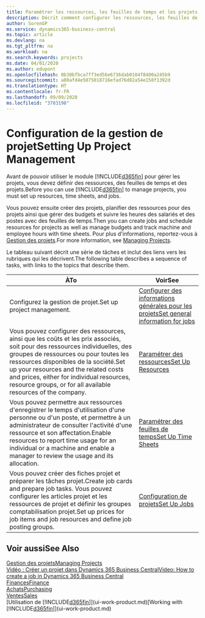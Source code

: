 ```yaml
---
title: Paramétrer les ressources, les feuilles de temps et les projets| Microsoft Docs
description: Décrit comment configurer les ressources, les feuilles de temps et les projets pour la gestion des projets.
author: SorenGP
ms.service: dynamics365-business-central
ms.topic: article
ms.devlang: na
ms.tgt_pltfrm: na
ms.workload: na
ms.search.keywords: projects
ms.date: 04/01/2020
ms.author: edupont
ms.openlocfilehash: 0b30bfbca7ff3ed56e6736dab0184f8400a245b9
ms.sourcegitcommit: a80afd4e5075018716efad76d82a54e158f1392d
ms.translationtype: HT
ms.contentlocale: fr-FR
ms.lasthandoff: 09/09/2020
ms.locfileid: "3783198"
---
```

# <a name="setting-up-project-management"></a><span data-ttu-id="aa529-103">Configuration de la gestion de projet</span><span class="sxs-lookup"><span data-stu-id="aa529-103">Setting Up Project Management</span></span>
<span data-ttu-id="aa529-104">Avant de pouvoir utiliser le module [!INCLUDE[d365fin](includes/d365fin_md.md)] pour gérer les projets, vous devez définir des ressources, des feuilles de temps et des projets.</span><span class="sxs-lookup"><span data-stu-id="aa529-104">Before you can use [!INCLUDE[d365fin](includes/d365fin_md.md)] to manage projects, you must set up resources, time sheets, and jobs.</span></span>

<span data-ttu-id="aa529-105">Vous pouvez ensuite créer des projets, planifier des ressources pour des projets ainsi que gérer des budgets et suivre les heures des salariés et des postes avec des feuilles de temps.</span><span class="sxs-lookup"><span data-stu-id="aa529-105">Then you can create jobs and schedule resources for projects as well as manage budgets and track machine and employee hours with time sheets.</span></span> <span data-ttu-id="aa529-106">Pour plus d'informations, reportez-vous à [Gestion des projets](projects-manage-projects.md).</span><span class="sxs-lookup"><span data-stu-id="aa529-106">For more information, see [Managing Projects](projects-manage-projects.md).</span></span>  

<span data-ttu-id="aa529-107">Le tableau suivant décrit une série de tâches et inclut des liens vers les rubriques qui les décrivent.</span><span class="sxs-lookup"><span data-stu-id="aa529-107">The following table describes a sequence of tasks, with links to the topics that describe them.</span></span>

| <span data-ttu-id="aa529-108">À</span><span class="sxs-lookup"><span data-stu-id="aa529-108">To</span></span> | <span data-ttu-id="aa529-109">Voir</span><span class="sxs-lookup"><span data-stu-id="aa529-109">See</span></span> |
| --- | --- |
| <span data-ttu-id="aa529-110">Configurez la gestion de projet.</span><span class="sxs-lookup"><span data-stu-id="aa529-110">Set up project management.</span></span>|[<span data-ttu-id="aa529-111">Configurer des informations générales pour les projets</span><span class="sxs-lookup"><span data-stu-id="aa529-111">Set general information for jobs</span></span>](projects-how-setup-jobs.md#to-set-general-information-for-jobs)|
| <span data-ttu-id="aa529-112">Vous pouvez configurer des ressources, ainsi que les coûts et les prix associés, soit pour des ressources individuelles, des groupes de ressources ou pour toutes les ressources disponibles de la société.</span><span class="sxs-lookup"><span data-stu-id="aa529-112">Set up your resources and the related costs and prices, either for individual resources, resource groups, or for all available resources of the company.</span></span> |[<span data-ttu-id="aa529-113">Paramétrer des ressources</span><span class="sxs-lookup"><span data-stu-id="aa529-113">Set Up Resources</span></span>](projects-how-setup-resources.md) |
| <span data-ttu-id="aa529-114">Vous pouvez permettre aux ressources d'enregistrer le temps d'utilisation d'une personne ou d'un poste, et permettre à un administrateur de consulter l'activité d'une ressource et son affectation.</span><span class="sxs-lookup"><span data-stu-id="aa529-114">Enable resources to report time usage for an individual or a machine and enable a manager to review the usage and its allocation.</span></span> |[<span data-ttu-id="aa529-115">Paramétrer des feuilles de temps</span><span class="sxs-lookup"><span data-stu-id="aa529-115">Set Up Time Sheets</span></span>](projects-how-setup-time-sheets.md) |
| <span data-ttu-id="aa529-116">Vous pouvez créer des fiches projet et préparer les tâches projet.</span><span class="sxs-lookup"><span data-stu-id="aa529-116">Create job cards and prepare job tasks.</span></span> <span data-ttu-id="aa529-117">Vous pouvez configurer les articles projet et les ressources de projet et définir les groupes comptabilisation projet.</span><span class="sxs-lookup"><span data-stu-id="aa529-117">Set up prices for job items and job resources and define job posting groups.</span></span> |[<span data-ttu-id="aa529-118">Configuration de projets</span><span class="sxs-lookup"><span data-stu-id="aa529-118">Set Up Jobs</span></span>](projects-how-setup-jobs.md) |

## <a name="see-also"></a><span data-ttu-id="aa529-119">Voir aussi</span><span class="sxs-lookup"><span data-stu-id="aa529-119">See Also</span></span>

[<span data-ttu-id="aa529-120">Gestion des projets</span><span class="sxs-lookup"><span data-stu-id="aa529-120">Managing Projects</span></span>](projects-manage-projects.md)  
[<span data-ttu-id="aa529-121">Vidéo : Créer un projet dans Dynamics 365 Business Central</span><span class="sxs-lookup"><span data-stu-id="aa529-121">Video: How to create a job in Dynamics 365 Business Central</span></span>](https://www.youtube.com/watch?v=VqaPWr7BWmw)  
[<span data-ttu-id="aa529-122">Finances</span><span class="sxs-lookup"><span data-stu-id="aa529-122">Finance</span></span>](finance.md)  
[<span data-ttu-id="aa529-123">Achats</span><span class="sxs-lookup"><span data-stu-id="aa529-123">Purchasing</span></span>](purchasing-manage-purchasing.md)  
[<span data-ttu-id="aa529-124">Ventes</span><span class="sxs-lookup"><span data-stu-id="aa529-124">Sales</span></span>](sales-manage-sales.md)  
<span data-ttu-id="aa529-125">[Utilisation de [!INCLUDE[d365fin](includes/d365fin_md.md)]](ui-work-product.md)</span><span class="sxs-lookup"><span data-stu-id="aa529-125">[Working with [!INCLUDE[d365fin](includes/d365fin_md.md)]](ui-work-product.md)</span></span>  
